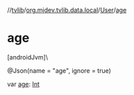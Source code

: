 //[tvlib](../../../index.md)/[org.mjdev.tvlib.data.local](../index.md)/[User](index.md)/[age](age.md)

# age

[androidJvm]\

@Json(name = &quot;age&quot;, ignore = true)

var [age](age.md): [Int](https://kotlinlang.org/api/latest/jvm/stdlib/kotlin/-int/index.html)
